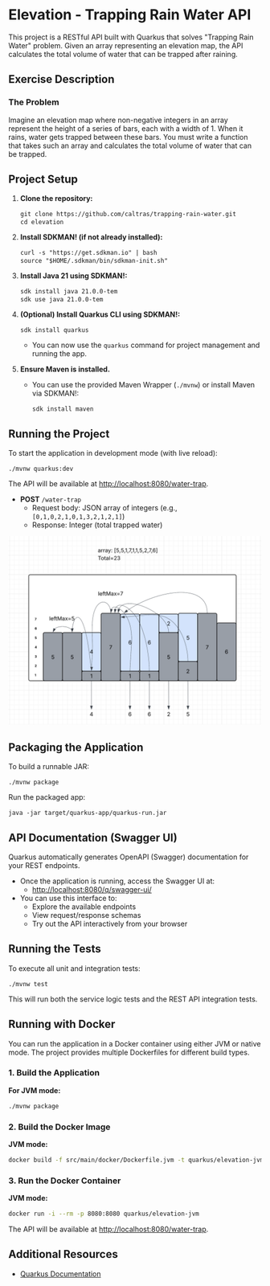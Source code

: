 # Elevation - Trapping Rain Water API

This project is a RESTful API built with Quarkus that solves "Trapping Rain Water" problem. Given an array representing an elevation map, the API calculates the total volume of water that can be trapped after raining.

## Exercise Description

### The Problem
Imagine an elevation map where non-negative integers in an array represent the height of a
series of bars, each with a width of 1. When it rains, water gets trapped between these bars.
You must write a function that takes such an array and calculates the total volume of water that
can be trapped.

## Project Setup

1. **Clone the repository:**
   ```shell
   git clone https://github.com/caltras/trapping-rain-water.git
   cd elevation
   ```
2. **Install SDKMAN! (if not already installed):**
   ```shell
   curl -s "https://get.sdkman.io" | bash
   source "$HOME/.sdkman/bin/sdkman-init.sh"
   ```
3. **Install Java 21 using SDKMAN!:**
   ```shell
   sdk install java 21.0.0-tem
   sdk use java 21.0.0-tem
   ```
4. **(Optional) Install Quarkus CLI using SDKMAN!:**
   ```shell
   sdk install quarkus
   ```
   - You can now use the `quarkus` command for project management and running the app.

5. **Ensure Maven is installed.**
   - You can use the provided Maven Wrapper (`./mvnw`) or install Maven via SDKMAN!:
     ```shell
     sdk install maven
     ```

## Running the Project

To start the application in development mode (with live reload):

```shell
./mvnw quarkus:dev
```

The API will be available at [http://localhost:8080/water-trap](http://localhost:8080/water-trap).

- **POST** `/water-trap`
  - Request body: JSON array of integers (e.g., `[0,1,0,2,1,0,1,3,2,1,2,1]`)
  - Response: Integer (total trapped water)


![alt text](./explanation.png)

## Packaging the Application

To build a runnable JAR:

```shell
./mvnw package
```

Run the packaged app:

```shell
java -jar target/quarkus-app/quarkus-run.jar
```
## API Documentation (Swagger UI)

Quarkus automatically generates OpenAPI (Swagger) documentation for your REST endpoints.

- Once the application is running, access the Swagger UI at:
  - [http://localhost:8080/q/swagger-ui/](http://localhost:8080/q/swagger-ui/)
- You can use this interface to:
  - Explore the available endpoints
  - View request/response schemas
  - Try out the API interactively from your browser
## Running the Tests

To execute all unit and integration tests:

```shell
./mvnw test
```

This will run both the service logic tests and the REST API integration tests.

## Running with Docker

You can run the application in a Docker container using either JVM or native mode. The project provides multiple Dockerfiles for different build types.

### 1. Build the Application

**For JVM mode:**
```sh
./mvnw package
```

### 2. Build the Docker Image

**JVM mode:**
```sh
docker build -f src/main/docker/Dockerfile.jvm -t quarkus/elevation-jvm .
```

### 3. Run the Docker Container

**JVM mode:**
```sh
docker run -i --rm -p 8080:8080 quarkus/elevation-jvm
```

The API will be available at [http://localhost:8080/water-trap](http://localhost:8080/water-trap).


## Additional Resources

- [Quarkus Documentation](https://quarkus.io/guides/)